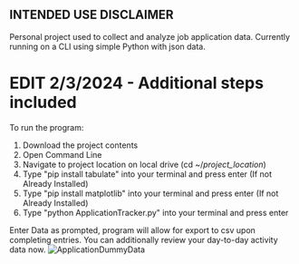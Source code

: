 ## INTENDED USE DISCLAIMER ##
Personal project used to collect and analyze job application data. Currently running on a CLI using simple Python with json data.

# EDIT 2/3/2024 - Additional steps included
To run the program:
1. Download the project contents
2. Open Command Line
3. Navigate to project location on local drive (cd ~/*project_location*)
4. Type "pip install tabulate" into your terminal and press enter (If not Already Installed)
5. Type "pip install matplotlib" into your terminal and press enter (If not Already Installed)
6. Type "python ApplicationTracker.py" into your terminal and press enter

Enter Data as prompted, program will allow for export to csv upon completing entries. You can additionally review your day-to-day activity data now.
![ApplicationDummyData](https://github.com/user-attachments/assets/6a2335d6-2cdb-408c-8b7d-179fe81e4d2b)


